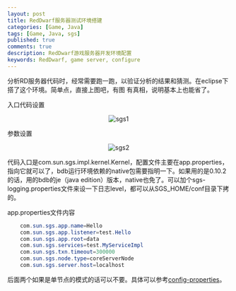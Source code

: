 ```yaml
---
layout: post
title: RedDwarf服务器测试环境搭建
categories: [Game, Java]
tags: [Game, Java, sgs]
published: true
comments: true
description: RedDwarf游戏服务器开发环境配置
keywords: RedDwarf, game server, configure
---
```


分析RD服务器代码时，经常需要跑一跑，以验证分析的结果和猜测。在eclipse下搭了这个环境。简单点，直接上图吧，有图 有真相，说明基本上也能省了。

<!--more-->

入口代码设置
<center>
	<img src="http://pic.yupoo.com/changchang005/CLxhI645/4BJKI.jpg" title="sgs1"/>
</center>


参数设置
<center>
	<img src="http://pic.yupoo.com/changchang005/CLxhmXSm/no0tn.jpg" title="sgs2" />
</center>

代码入口是com.sun.sgs.impl.kernel.Kernel，配置文件主要在app.properties，指向它就可以了，bdb运行环境依赖的native包需要指明一下。如果用的是0.10.2的话，用的bdb的je（java edition）版本，native也免了。可以加个sgs-logging.properties文件来设一下日志level，都可以从SGS_HOME/conf目录下拷的。

app.properties文件内容

```java
	com.sun.sgs.app.name=Hello
	com.sun.sgs.app.listener=test.Hello
	com.sun.sgs.app.root=data
	com.sun.sgs.services=test.MyServiceImpl
	com.sun.sgs.txn.timeout=300000
	com.sun.sgs.node.type=coreServerNode
	com.sun.sgs.server.host=localhost
```

后面两个如果是单节点的模式的话可以不要。具体可以参考[config-properties](http://www.reddwarfserver.org/javadoc/current/server-all/com/sun/sgs/impl/kernel/doc-files/config-properties.html)。
